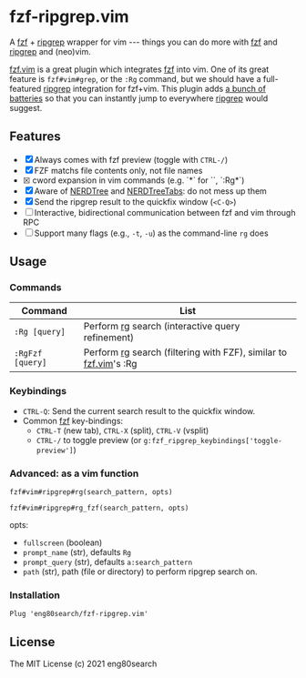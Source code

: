 fzf-ripgrep.vim
===============

A [fzf][fzf] + [ripgrep][rg] wrapper for vim ---
things you can do more with [fzf][fzf] and [ripgrep][rg] and (neo)vim.

[fzf.vim][fzf.vim] is a great plugin which integrates [fzf][fzf] into vim.
One of its great feature is `fzf#vim#grep`, or the `:Rg` command, but we should have a full-featured [ripgrep][rg] integration for fzf+vim.
This plugin adds [a bunch of batteries](#features) so that you can instantly jump to everywhere [ripgrep][rg] would suggest.


Features
--------

- [x] Always comes with fzf preview (toggle with `CTRL-/`)
- [x] FZF matchs file contents only, not file names
- [x] <!-- Completion and --> cword expansion in vim commands (e.g. `*` for `<cword>`, `:Rg*`)
- [x] Aware of [NERDTree][nerdtree] and [NERDTreeTabs][nerdtree-tabs]: do not mess up them
- [x] Send the ripgrep result to the quickfix window (`<C-Q>`)
- [ ] Interactive, bidirectional communication between fzf and vim through RPC
- [ ] Support many flags (e.g., `-t`, `-u`) as the command-line `rg` does

Usage
-----

### Commands

| Command           | List                                                                               |
| ---               | ---                                                                                |
| `:Rg [query]`     | Perform [rg][rg] search (interactive query refinement)                             |
| `:RgFzf [query]`  | Perform [rg][rg] search (filtering with FZF), similar to [fzf.vim][fzf.vim]'s :Rg  |

### Keybindings

- `CTRL-Q`: Send the current search result to the quickfix window.
- Common [fzf][fzf] key-bindings:
  - `CTRL-T` (new tab), `CTRL-X` (split), `CTRL-V` (vsplit)
  - `CTRL-/` to toggle preview   (or `g:fzf_ripgrep_keybindings['toggle-preview']`)

### Advanced: as a vim function

`fzf#vim#ripgrep#rg(search_pattern, opts)`

`fzf#vim#ripgrep#rg_fzf(search_pattern, opts)`

opts:
- `fullscreen` (boolean)
- `prompt_name` (str), defaults `Rg`
- `prompt_query` (str), defaults `a:search_pattern`
- `path` (str), path (file or directory) to perform ripgrep search on.


<!--
- filetype (-t <type>)
-->


### Installation

```vim
Plug 'eng80search/fzf-ripgrep.vim'
```


License
-------

The MIT License (c) 2021 eng80search

[fzf]:            https://github.com/junegunn/fzf
[fzf.vim]:        https://github.com/junegunn/fzf.vim
[rg]:             https://github.com/BurntSushi/ripgrep
[nerdtree]:       https://github.com/scrooloose/nerdtree
[nerdtree-tabs]:  https://github.com/jistr/vim-nerdtree-tabs
